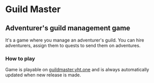 <h1>Guild Master</h1>
<h2>Adventurer's guild management game</h2>
<p>It's a game where you manage an adventurer's guild. You can hire adventurers, assign them to quests to send them on adventures. </p>

<h3>How to play</h3>
Game is playable on <a href="https://guildmaster.yht.one/">guildmaster.yht.one</a> and is always automatically updated when new release is made.